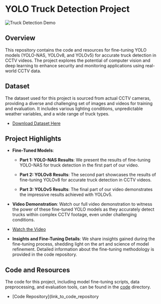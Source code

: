 # YOLO Truck Detection Project

![Truck Detection Demo](link_to_demo_video.gif)

## Overview

This repository contains the code and resources for fine-tuning YOLO models (YOLO-NAS, YOLOv8, and YOLOv5) for accurate truck detection in CCTV videos. The project explores the potential of computer vision and deep learning to enhance security and monitoring applications using real-world CCTV data.

## Dataset

The dataset used for this project is sourced from actual CCTV cameras, providing a diverse and challenging set of images and videos for training and evaluation. It includes various lighting conditions, unpredictable weather variables, and a wide range of truck types.

- [Download Dataset Here](link_to_dataset.zip)

## Project Highlights

- **Fine-Tuned Models**:

    - **Part 1: YOLO-NAS Results**: We present the results of fine-tuning YOLO-NAS for truck detection in the first part of our video.

    - **Part 2: YOLOv8 Results**: The second part showcases the results of fine-tuning YOLOv8 for accurate truck detection in CCTV videos.

    - **Part 3: YOLOv5 Results**: The final part of our video demonstrates the impressive results achieved with YOLOv5.

- **Video Demonstration**: Watch our full video demonstration to witness the power of these fine-tuned YOLO models as they accurately detect trucks within complex CCTV footage, even under challenging conditions.

- [Watch the Video](link_to_demo_video.mp4)

- **Insights and Fine-Tuning Details**: We share insights gained during the fine-tuning process, shedding light on the art and science of model refinement. Detailed information about the fine-tuning methodology is provided in the code repository.

## Code and Resources

The code for this project, including model fine-tuning scripts, data preprocessing, and evaluation tools, can be found in the [code](/code) directory.

- [Code Repository](link_to_code_repository
